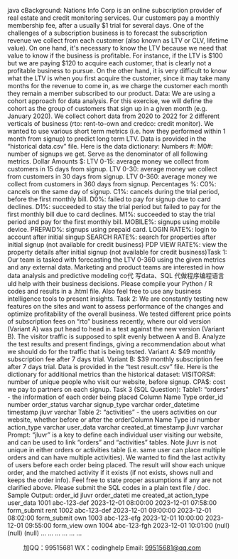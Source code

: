 java cBackground:
Nations Info Corp is an online subscription provider of real estate and credit monitoring services.
Our customers pay a monthly membership fee, after a usually $1 trial for several days. One of
the challenges of a subscription business is to forecast the subscription revenue we collect from
each customer (also known as LTV or CLV, lifetime value). On one hand, it's necessary to know
the LTV because we need that value to know if the business is profitable. For instance, if the
LTV is $100 but we are paying $120 to acquire each customer, that is clearly not a profitable
business to pursue. On the other hand, it is very difficult to know what the LTV is when you first
acquire the customer, since it may take many months for the revenue to come in, as we charge
the customer each month they remain a member subscribed to our product.
Data:
We are using a cohort approach for data analysis. For this exercise, we will define the cohort as
the group of customers that sign up in a given month (e.g. January 2020).
We collect cohort data from 2020 to 2022 for 2 different verticals of business (rto: rent-to-own
and credco: credit monitor). We wanted to use various short term metrics (i.e. how they
performed within 1 month from signup) to predict long term LTV. Data is provided in the
“historical data.csv” file. Here is the data dictionary:
Numbers #:
M0#: number of signups we get. Serve as the denominator of all following metrics.
Dollar Amounts $:
LTV 0-15: average money we collect from customers in 15 days from signup.
LTV 0-30: average money we collect from customers in 30 days from signup.
LTV 0-360: average money we collect from customers in 360 days from signup.
Percentages %:
C0%: cancels on the same day of signup.
C1%: cancels during the trial period, before the first monthly bill.
D0%: failed to pay for signup due to card declines.
D1%: succeeded to stay the trial period but failed to pay for the first monthly bill due to card
declines.
M1%: succeeded to stay the trial period and pay for the first monthly bill.
MOBILE%: signups using mobile device.
PREPAID%: signups using prepaid card.
LOGIN RATE%: login to account after initial singup
SEARCH RATE%: search for properties after initial signup (not available for credit business)
PDP VIEW RATE%: view the property details after initial signup (not available for credit
business)Task 1:
Our team is tasked with forecasting the LTV 0-360 using the given metrics and any external
data. Marketing and product teams are interested in how data analysis and predictive modeling
co代 写data、SQL
代做程序编程语言uld help with their business decisions.
Please compile your Python / R codes and results in a .html file. Also feel free to use any
business intelligence tools to present insights.
Task 2:
We are constantly testing new features on the sites and want to assess performance of the
changes and optimize profitability of the overall business. We tested different price points of
subscription fees on “rto” business recently, where our old version (Variant A) was put head to
head in a test against the new version (Variant B). The visitor traffic is supposed to split evenly
between A and B.
Analyze the test results and present findings, giving a recommendation about what we
should do for the traffic that is being tested.
Variant A: $49 monthly subscription fee after 7 days trial.
Variant B: $39 monthly subscription fee after 7 days trial.
Data is provided in the “test result.csv” file. Here is the dictionary for additional metrics than the
historical dataset:
VISITORS#: number of unique people who visit our website, before signup.
CPA$: cost we pay to partners on each signup.
Task 3 (SQL Question):
Table1: “orders” - the information of each order being placed
Column Name Type
order_id number
order_status varchar
signup_type varchar
order_datetime timestamp
jluvr varchar
Table 2: “activities” - the users activities on our website, whether before or after the orderColumn Name Type
id number
action_type varchar
user_data varchar
created_at timestamp
jluvr varchar
Prompt:
“jluvr” is a key to define each individual user visiting our website, and can be used to link
“orders” and “activities” tables. Note jluvr is not unique in either orders or activities table (i.e.
same user can place multiple orders and can have multiple activities).
We wanted to find the last activity of users before each order being placed. The result will
show each unique order, and the matched activity if it exists (if not exists, shows null and keeps
the order info). Feel free to state proper assumptions if any are not clarified above.
Please submit the SQL codes in a plain text file / doc.
Sample Output:
order_id jluvr order_dateti
me
created_at action_type user_data
1001 abc-123-def 2023-12-01
08:00:00
2023-12-01
07:58:00
form_submit rent
1002 abc-123-def 2023-12-01
09:00:00
2023-12-01
08:02:00
form_submit own
1003 abc-123-efg 2023-12-01
10:00:00
2023-12-01
09:55:00
form_view own
1004 abc-123-fgh 2023-12-01
10:01:00
(null) (null) (null)
… … … … … …

         
加QQ：99515681  WX：codinghelp  Email: 99515681@qq.com
